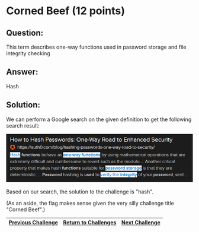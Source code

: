 # Corned Beef (12 points)

## Question:

This term describes one-way functions used in password storage and file integrity checking

## Answer:

Hash

## Solution:

We can perform a Google search on the given definition to get the following search result:

[![search-result.png](search-result.png)](https://duckduckgo.com/?t=ffab&q=one-way+functions+used+in+password+storage+and+file+integrity+checking&atb=v1-1&ia=web)

Based on our search, the solution to the challenge is "hash".

(As an aside, the flag makes sense given the very silly challenge title "Corned Beef".)

| [Previous Challenge](/Challenges/Operate-And-Maintain/5/README.md#question) | [Return to Challenges](/Challenges/../../../#modules) | [Next Challenge](/Challenges/Operate-And-Maintain/7/README.md#question) |
| :------- | :-----: | ------: |